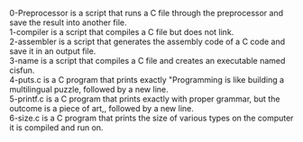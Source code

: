 0-Preprocessor is a script that runs a C file through the preprocessor and save the result into another file. <br/>
1-compiler is a script that compiles a C file but does not link. <br/>
2-assembler is a script that generates the assembly code of a C code and save it in an output file. <br/>
3-name is a script that compiles a C file and creates an executable named cisfun. <br/>
4-puts.c is a C program that prints exactly "Programming is like building a multilingual puzzle, followed by a new line.<br/>
5-printf.c is a C program that prints exactly with proper grammar, but the outcome is a piece of art,, followed by a new line. <br/>
6-size.c is a C program that prints the size of various types on the computer it is compiled and run on.
